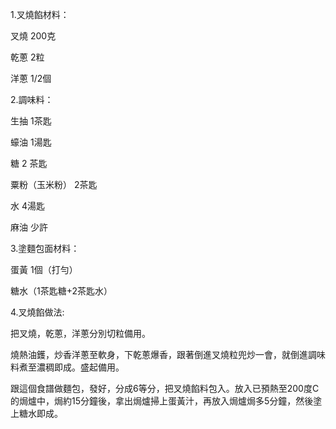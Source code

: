 1.叉燒餡材料：

叉燒 200克

乾蔥 2粒

洋蔥 1/2個


2.調味料：

生抽 1茶匙

蠔油 1湯匙

糖 2 茶匙

粟粉（玉米粉） 2茶匙

水 4湯匙

麻油 少許


3.塗麵包面材料：

蛋黃 1個（打勻）

糖水（1茶匙糖+2茶匙水）


4.叉燒餡做法:

把叉燒，乾蔥，洋蔥分別切粒備用。

燒熱油鑊，炒香洋蔥至軟身，下乾蔥爆香，跟著倒進叉燒粒兜炒一會，就倒進調味料煮至濃稠即成。盛起備用。

跟這個食譜做麵包，發好，分成6等分，把叉燒餡料包入。放入已預熱至200度C的焗爐中，焗約15分鐘後，拿出焗爐掃上蛋黃汁，再放入焗爐焗多5分鐘，然後塗上糖水即成。


